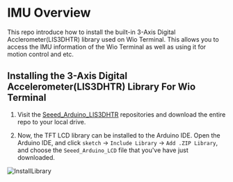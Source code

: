 # IMU Overview

This repo introduce how to install the built-in 3-Axis Digital Acclerometer(LIS3DHTR) library used on Wio Terminal. This allows you to access the IMU information of the Wio Terminal as well as using it for motion control and etc.

## Installing the 3-Axis Digital Accelerometer(LIS3DHTR) Library For Wio Terminal

1. Visit the [Seeed_Arduino_LIS3DHTR](https://github.com/Seeed-Studio/Seeed_Arduino_LIS3DHTR/tree/beta) repositories and download the entire repo to your local drive.

2. Now, the TFT LCD library can be installed to the Arduino IDE. Open the Arduino IDE, and click `sketch` -> `Include Library` -> `Add .ZIP Library`, and choose the `Seeed_Arduino_LCD` file that you've have just downloaded.

![InstallLibrary](https://files.seeedstudio.com/wiki/Wio-Terminal/img/Xnip2019-11-21_15-50-13.jpg)
